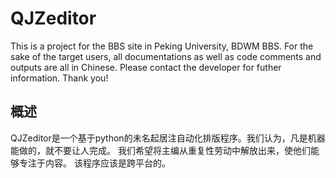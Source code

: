 # QJZeditor

This is a project for the BBS site in Peking University, BDWM BBS.
For the sake of the target users, all documentations as well as code comments and outputs are all in Chinese.
Please contact the developer for futher information. Thank you!

## 概述
QJZeditor是一个基于python的未名起居注自动化排版程序。我们认为，凡是机器能做的，就不要让人完成。
我们希望将主编从重复性劳动中解放出来，使他们能够专注于内容。
该程序应该是跨平台的。
